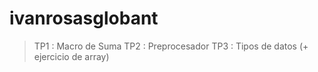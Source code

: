 # ivanrosasglobant

>TP1 : Macro de Suma
>TP2 : Preprocesador
>TP3 : Tipos de datos (+ ejercicio de array)
	
